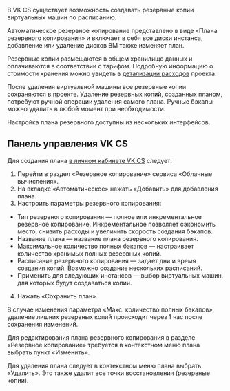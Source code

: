 В VK CS существует возможность создавать резервные копии виртуальных машин по расписанию.

Автоматическое резервное копирование представлено в виде «Плана резервного копирования» и включает в себя все диски инстанса, добавление или удаление дисков ВМ также изменяет план.

<info>

Резервные копии размещаются в общем хранилище данных и оплачиваются в соответствии с тарифом. Подробную информацию о стоимости хранения можно увидеть в [детализации расходов](https://mcs.mail.ru/docs/ru/additionals/billing/operations/detail) проекта.

</info>

После удаления виртуальной машины все резервные копии сохраняются в проекте. Удаление резервных копий, созданных планом, потребуют ручной операции удаления самого плана. Ручные бэкапы можно удалить в любой момент при необходимости.

Настройка плана резервного доступны из нескольких интерфейсов.

## Панель управления VK CS

Для создания плана [в личном кабинете VK CS](https://mcs.mail.ru/app/services/infra/servers/) следует:

1.  Перейти в раздел «Резервное копирование» сервиса «Облачные вычисления».
2.  На вкладке «Автоматическое» нажать «Добавить» для добавления плана.
3.  Настроить параметры резервного копирования:

- Тип резервного копирования — полное или инкрементальное резервное копирование. Инкрементальное позволяет сэкономить место, снизить расходы и увеличить скорость создания бэкапов.
- Название плана — название плана резервного копирования.
- Максимальное количество полных бэкапов — настраивает количество хранимых полных резервных копий.
- Расписание резервного копирования	— задает дни и время создания копий. Возможно создание нескольких расписаний.
- Применить для следующих инстансов	— выбор виртуальных машин, для которых будут создаваться копии.

4. Нажать «Сохранить план».

<warn>

В случае изменения параметра «Макс. количество полных бэкапов», удаление лишних резервных копий происходит через 1 час после сохранения изменений.

</warn>

Для редактирования плана резервного копирования в разделе «Резервное копирование» требуется в контекстном меню плана выбрать пункт «Изменить».

Для удаления плана следует в контекстном меню плана выбрать «Удалить». Это также удалит все точки восстановления (резервные копии).
